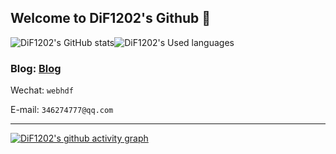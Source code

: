 ## Welcome to DiF1202's Github 👋
![DiF1202's GitHub stats](https://github-readme-stats.vercel.app/api?username=DiF1202&show_icons=true)![DiF1202's Used languages](https://github-readme-stats.vercel.app/api/top-langs/?username=DiF1202&layout=compact&hide_border=true&langs_count=10) 
### Blog:  [Blog](https://blog.csdn.net/d346274777?spm=1000.2115.3001.5343)  

Wechat: `webhdf` 

E-mail: `346274777@qq.com`

 


<!-- ![DiF1202's GitHub stats](https://github-readme-stats.vercel.app/api?username=DiF1202&count_private=true) -->

<hr>

[![DiF1202's github activity graph](https://activity-graph.herokuapp.com/graph?username=DiF1202&theme=react-dark)](https://github.com/ashutosh00710/github-readme-activity-graph)
 
 
 
 
